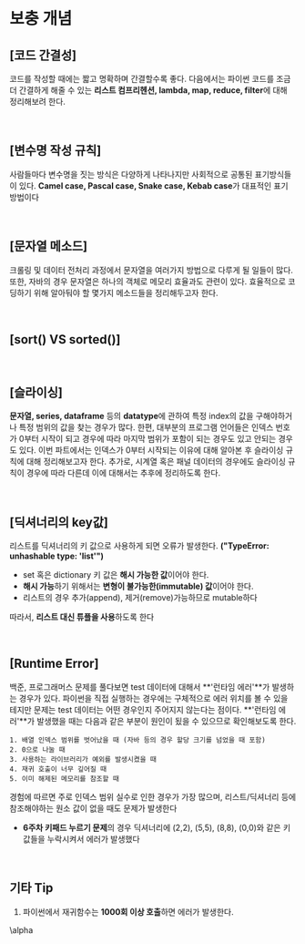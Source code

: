 # 보충 개념

## [코드 간결성]
코드를 작성할 때에는 짧고 명확하며 간결할수록 좋다. 다음에서는 파이썬 코드를 조금 더 간결하게 해줄 수 있는 **리스트 컴프리헨션, lambda, map, reduce, filter**에 대해 정리해보려 한다.

<br>

## [변수명 작성 규칙]
사람들마다 변수명을 짓는 방식은 다양하게 나타나지만 사회적으로 공통된 표기방식들이 있다. **Camel case, Pascal case, Snake case, Kebab case**가 대표적인 표기 방법이다

<br>

## [문자열 메소드]
크롤링 및 데이터 전처리 과정에서 문자열을 여러가지 방법으로 다루게 될 일들이 많다. 또한, 자바의 경우 문자열은 하나의 객체로 메모리 효율과도 관련이 있다. 효율적으로 코딩하기 위해 알아둬야 할 몇가지 메소드들을 정리해두고자 한다.

<br>

## [sort() VS sorted()]

<br>

## [슬라이싱]
**문자열, series, dataframe** 등의 **datatype**에 관하여 특정 index의 값을 구해야하거나 특정 범위의 값을 찾는 경우가 많다. 한편, 대부분의 프로그램 언어들은 인덱스 번호가 0부터 시작이 되고 경우에 따라 마지막 범위가 포함이 되는 경우도 있고 안되는 경우도 있다. 이번 파트에서는 인덱스가 0부터 시작되는 이유에 대해 알아본 후 슬라이싱 규칙에 대해 정리해보고자 한다. 추가로, 시계열 혹은 패널 데이터의 경우에도 슬라이싱 규칙이 경우에 따라 다른데 이에 대해서는 추후에 정리하도록 한다.

<br>

## [딕셔너리의 key값]
리스트를 딕셔너리의 키 값으로 사용하게 되면 오류가 발생한다. **("TypeError: unhashable type: 'list'")**
- set 혹은 dictionary 키 값은 **해시 가능한 값**이어야 한다.
- **해시 가능**하기 위해서는 **변형이 불가능한(immutable) 값**이어야 한다.
- 리스트의 경우 추가(append), 제거(remove)가능하므로 mutable하다

따라서, **리스트 대신 튜플을 사용**하도록 한다

<br>

## [Runtime Error]
백준, 프로그래머스 문제를 풀다보면 test 데이터에 대해서 **'런타임 에러'**가 발생하는 경우가 있다. 파이썬을 직접 실행하는 경우에는 구체적으로 에러 위치를 볼 수 있을 테지만 문제는 test 데이터는 어떤 경우인지 주어지지 않는다는 점이다. **'런타임 에러'**가 발생했을 때는 다음과 같은 부분이 원인이 됬을 수 있으므로 확인해보도록 한다.

    1. 배열 인덱스 범위를 벗어났을 때 (자바 등의 경우 할당 크기를 넘었을 때 포함)
    2. 0으로 나눌 때
    3. 사용하는 라이브러리가 예외를 발생시켰을 때
    4. 재귀 호출이 너무 깊어질 때
    5. 이미 해제된 메모리를 참조할 때

경험에 따르면 주로 인덱스 범위 실수로 인한 경우가 가장 많으며, 리스트/딕셔너리 등에 참조해야하는 원소 값이 없을 때도 문제가 발생한다
- **6주차 키패드 누르기 문제**의 경우 딕셔너리에 (2,2), (5,5), (8,8), (0,0)와 같은 키값들을 누락시켜서 에러가 발생했다

<br>

## 기타 Tip
1. 파이썬에서 재귀함수는 **1000회 이상 호출**하면 에러가 발생한다.

\alpha
